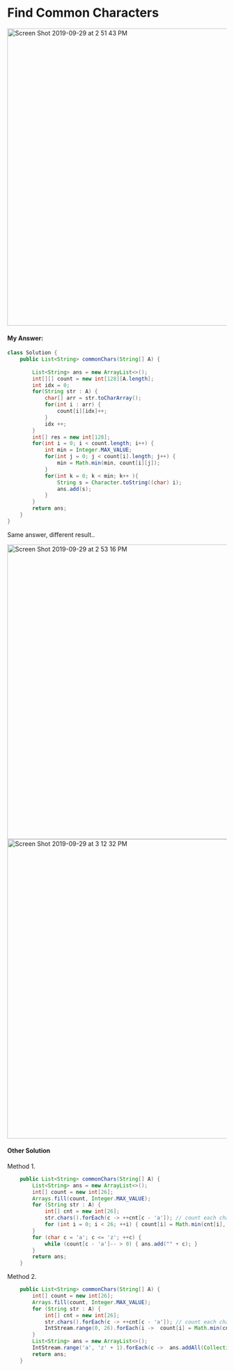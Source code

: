 # Find Common Characters

<img width="682" alt="Screen Shot 2019-09-29 at 2 51 43 PM" src="https://user-images.githubusercontent.com/46575719/65837706-aae54700-e2c8-11e9-85c7-a2197fc5da20.png">


#### My Answer:

```java
class Solution {
    public List<String> commonChars(String[] A) {
        
        List<String> ans = new ArrayList<>();
        int[][] count = new int[128][A.length];
        int idx = 0;
        for(String str : A) {
            char[] arr = str.toCharArray();
            for(int i : arr) {
                count[i][idx]++;
            }
            idx ++;
        }
        int[] res = new int[128];
        for(int i = 0; i < count.length; i++) {
            int min = Integer.MAX_VALUE;
            for(int j = 0; j < count[i].length; j++) {
                min = Math.min(min, count[i][j]);
            }
            for(int k = 0; k < min; k++ ){
                String s = Character.toString((char) i);
                ans.add(s);
            }
        }
        return ans;
    }
}

```
Same answer, different result..

<img width="676" alt="Screen Shot 2019-09-29 at 2 53 16 PM" src="https://user-images.githubusercontent.com/46575719/65837730-e253f380-e2c8-11e9-9891-f0d6aca1654d.png">

<img width="687" alt="Screen Shot 2019-09-29 at 3 12 32 PM" src="https://user-images.githubusercontent.com/46575719/65837956-93f42400-e2cb-11e9-81d3-814f86db6f87.png">

#### Other Solution

Method 1. 


```java
    public List<String> commonChars(String[] A) {
        List<String> ans = new ArrayList<>();
        int[] count = new int[26]; 
        Arrays.fill(count, Integer.MAX_VALUE);
        for (String str : A) {
            int[] cnt = new int[26];
            str.chars().forEach(c -> ++cnt[c - 'a']); // count each char's frequency in string str.
            for (int i = 0; i < 26; ++i) { count[i] = Math.min(cnt[i], count[i]); } // update minimum frequency.
        }
        for (char c = 'a'; c <= 'z'; ++c) {
            while (count[c - 'a']-- > 0) { ans.add("" + c); }
        }
        return ans;
    }


```

Method 2.

``` java
    public List<String> commonChars(String[] A) {
        int[] count = new int[26]; 
        Arrays.fill(count, Integer.MAX_VALUE);
        for (String str : A) {
            int[] cnt = new int[26];
            str.chars().forEach(c -> ++cnt[c - 'a']); // count each char's frequency in string str.
            IntStream.range(0, 26).forEach(i ->  count[i] = Math.min(cnt[i], count[i])); // update minimum frequency.
        }
        List<String> ans = new ArrayList<>();
        IntStream.range('a', 'z' + 1).forEach(c ->  ans.addAll(Collections.nCopies(count[c - 'a'], "" + (char)c)));
        return ans;
    }

```
